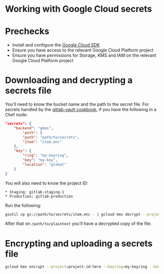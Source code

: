 # Working with Google Cloud secrets

# Prechecks

- Install and configure the [Google Cloud SDK](https://cloud.google.com/sdk/docs/)
- Ensure you have access to the relevant Google Cloud Platform project
- Ensure you have permissions for Storage, KMS and IAM on the relevant Google Cloud Platform project

# Downloading and decrypting a secrets file

You'll need to know the bucket name and the path to the secret file. For secrets
handled by the [gitlab-vault cookbook](https://gitlab.com/gitlab-cookbooks/gitlab-vault),
if you have the following in a Chef node:

```json
"secrets": {
    "backend": "gkms",
        "path": {
        "path": "path/to/secrets",
        "item": "item.enc"
    },
    "key": {
        "ring": "my-keyring",
        "key": "my-key",
        "location": "global"
    }
}
```

You will also need to know the project ID:

    * Staging: gitlab-staging-1
    * Production: gitlab-production

Run the following:

```bash
gsutil cp gs://path/to/secrets/item.enc - | gcloud kms decrypt --project=project-id-here --keyring=my-keyring --key=my-key --location=global --ciphertext-file=- --plaintext-file=/path/to/plaintext
```

After that on `/path/to/plaintext` you'll have a decrypted copy of the file.

# Encrypting and uploading a secrets file

```bash
gcloud kms encrypt --project=project-id-here --keyring=my-keyring --key=my-key --location=global --ciphertext-file=- --plaintext-file=/path/to/plaintext | gsutil cp - gs://path/to/secrets/item.enc
```
